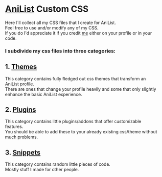 # [AniList](https://anilist.co/home) Custom CSS
Here I'll collect all my CSS files that I create for AniList.<br>
Feel free to use and/or modify any of my CSS.<br>
If you do I'd appreciate it if you credit [me](https://anilist.co/user/Anzu/) either on your profile or in your code.<br>

### I subdivide my css files into three categories:

## 1. [Themes]()
This category contains fully fledged out css themes that transform an AniList profile.<br>
There are ones that change your profile heavily and some that only slightly enhance the basic AniList experience.

## 2. [Plugins](https://anzuftnw.github.io/anilist-css/plugins/)
This category contains little plugins/addons that offer customizable features.<br>
You should be able to add these to your already existing css/theme without much problems.

## 3. [Snippets]()
This category contains random little pieces of code.<br>
Mostly stuff I made for other people.
